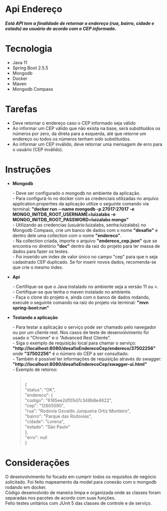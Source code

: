 <h1>Api Endereço</h1>
<h5>Está API tem a finalidade de retornar o endereço (rua, bairro, cidade e estado) ao usuário de acordo com o CEP informado.</h5>


<h1>Tecnologia</h1>
<ul>
<li>Java 11</li>
<li>Spring Boot 2.5.5</li>
<li>Mongodb</li>
<li>Docker</li>
<li>Maven</li>
<li>Mongodb Compass</li>
</ul>


<h1>Tarefas</h1>
<ul>
<li>Deve retornar o endereço caso o CEP informado seja válido</li>
<li>Ao informar um CEP válido que não exista na base, será substituídos os números por zero, da direta para a esquerda, até que retorne um endereço ou todos os números tenham sido substituídos.</li>
<li>Ao informar um CEP inválido, deve retornar uma mensagem de erro para o usuário (CEP inválido).</li>
</ul>

<h1>Instruções</h1>
<ul>
<li><b>Mongodb</b></li>
 <p>
 - Deve ser configurado o mongodb no ambiente da aplicação. 
 <br>- Para configurá-lo no docker com as credenciais utilizadas no arquivo application.properties da aplicação utilize o seguinte comando via terminal: <b>"docker run --name mongodb -p 27017:27017 -e MONGO_INITDB_ROOT_USERNAME=luizalabs -e MONGO_INITDB_ROOT_PASSWORD=luizalabs mongo"</b>
 <br>- Utilizando as credencias (usuário:luizalabs, senha:luizalabs) no Mongodb Compass, crie um banco de dados com o nome <b>"desafio"</b> e dentro dele uma collection com o nome <b>"endereco"</b>.
 <br>- Na collection criada, importe o arquivo <b>"endereco_cep.json"</b> que se encontra no diretório <b>"doc"</b> dentro da raiz do projeto para ter massa de dados para fazer os testes.
 <br>- Foi inserido um index de valor único no campo "cep" para que n seja cadastrado CEP duplicado. Se for inserir novos dados, recomenda-se que crie o mesmo index.
 </p>
 <li><b>Api</b></li>
 <p>
 - Certifique-se que o Java instalado no ambiente seja a versão 11 ou >.
 </br> - Certifique-se que tenha o maven instalado no ambiente.
 </br> - Faça o clone do projeto e, ainda com o banco de dados rodando, execute o seguinte comando na raiz do projeto via terminal: <b>"mvn spring-boot:run"</b>
 </p>
 <li><b>Testando a aplicação</b></li>
 <p>
 - Para testar a aplicação o serviço pode ser chamado pelo navegador ou por um cliente rest. Nos casos de teste de desenvolvimento foi usado o "Chrome" e o "Advanced Rest Cliente".
 <br>- Siga o exemplo de requisição local para chamar o serviço: <b>"http://localhost:8080/desafioEnderecoCep/endereco/37502256"</b> onde <b>"37502256"</b> é o número do CEP a ser consultado.
 <br>- Também é possível ter informações de requisição através do swagger: <b>"http://localhost:8080/desafioEnderecoCep/swagger-ui.html"</b>
 <br>- Exemplo de retorno:
 <br>
 <blockquote>
 <br>{
<br>   "status": "OK",
<br>   "endereco": {
<br>   "codigo": "6165ee2d105d7c348b8e4622",
<br>   "cep": "12605590",
<br>   "rua": "Rodovia Osvaldo Junqueira Ortiz Monteiro",
<br>   "bairro": "Parque das Rodovias",
<br>   "cidade": "Lorena",
<br>   "estado": "São Paulo"
<br>   },
<br>   "erro": null
<br>}
</blockquote>
</p>
</ul>
<h1>Considerações</h1>
<p>
O desenvolvimento foi focado em cumprir todos os requisitos de negócio solicitado. Foi feito mapeamento da model para conexão com o mongodb rodando em docker.
<br> Código desenvolvido de maneira limpa e organizada onde as classes foram separadas nos pacotes de acordo com suas funções.
<br> Feito testes unitários com JUnit 5 das classes de controle e de serviço.
</p>


